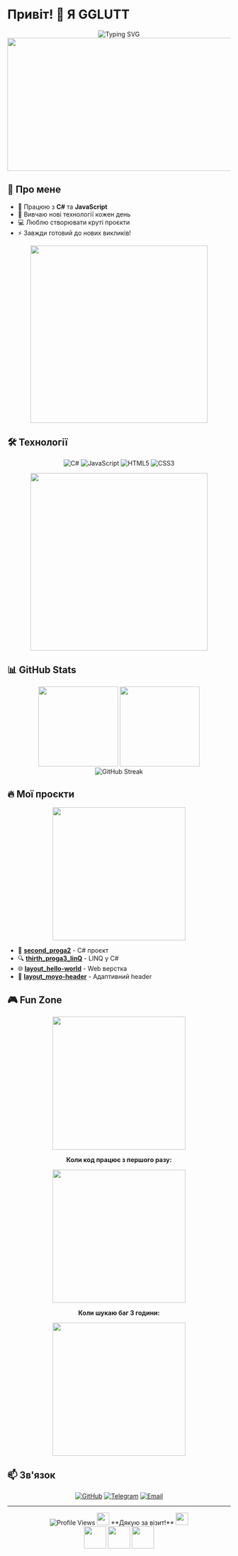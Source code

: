 # Привіт! 👋 Я GGLUTT

<div align="center">
  <img src="https://readme-typing-svg.herokuapp.com?font=Fira+Code&size=30&duration=3000&pause=1000&color=00D9FF&center=true&vCenter=true&width=600&lines=Full+Stack+Developer;C%23+Developer;JavaScript+Enthusiast;Welcome+to+my+profile!" alt="Typing SVG" />
</div>

<div align="center">
  <img src="https://media.giphy.com/media/dWesBcTLavkZuG35MI/giphy.gif" width="600" height="300"/>
</div>

## 🚀 Про мене

- 🔭 Працюю з **C#** та **JavaScript**
- 🌱 Вивчаю нові технології кожен день
- 💻 Люблю створювати круті проєкти
- ⚡ Завжди готовий до нових викликів!

<div align="center">
  <img src="https://media.giphy.com/media/SWoSkN6DxTszqIKEqv/giphy.gif" width="400"/>
</div>

## 🛠️ Технології

<div align="center">
  
![C#](https://img.shields.io/badge/C%23-239120?style=for-the-badge&logo=c-sharp&logoColor=white)
![JavaScript](https://img.shields.io/badge/JavaScript-F7DF1E?style=for-the-badge&logo=javascript&logoColor=black)
![HTML5](https://img.shields.io/badge/HTML5-E34F26?style=for-the-badge&logo=html5&logoColor=white)
![CSS3](https://img.shields.io/badge/CSS3-1572B6?style=for-the-badge&logo=css3&logoColor=white)

</div>

<div align="center">
  <img src="https://media.giphy.com/media/LnQjpWaON8nhr21vNW/giphy.gif" width="400"/>
</div>

## 📊 GitHub Stats

<div align="center">
  <img height="180em" src="https://github-readme-stats.vercel.app/api?username=GGLUTT&show_icons=true&theme=radical&include_all_commits=true&count_private=true"/>
  <img height="180em" src="https://github-readme-stats.vercel.app/api/top-langs/?username=GGLUTT&layout=compact&langs_count=7&theme=radical"/>
</div>

<div align="center">
  <img src="https://github-readme-streak-stats.herokuapp.com/?user=GGLUTT&theme=radical" alt="GitHub Streak"/>
</div>

## 🔥 Мої проєкти

<div align="center">
  <img src="https://media.giphy.com/media/26tn33aiTi1jkl6H6/giphy.gif" width="300"/>
</div>

- 🎯 **[second_proga2](https://github.com/GGLUTT/second_proga2)** - C# проєкт
- 🔍 **[thirth_proga3_linQ](https://github.com/GGLUTT/thirth_proga3_linQ)** - LINQ у C#
- 🌐 **[layout_hello-world](https://github.com/GGLUTT/layout_hello-world)** - Web верстка
- 📱 **[layout_moyo-header](https://github.com/GGLUTT/layout_moyo-header)** - Адаптивний header

## 🎮 Fun Zone

<div align="center">
  <img src="https://media.giphy.com/media/13HgwGsXF0aiGY/giphy.gif" width="300"/>
  
  **Коли код працює з першого разу:**
  
  <img src="https://media.giphy.com/media/3oriO0OEd9QIDdllqo/giphy.gif" width="300"/>
  
  **Коли шукаю баг 3 години:**
  
  <img src="https://media.giphy.com/media/ZVik7pBtu9dNS/giphy.gif" width="300"/>
</div>

## 📫 Зв'язок

<div align="center">

[![GitHub](https://img.shields.io/badge/GitHub-100000?style=for-the-badge&logo=github&logoColor=white)](https://github.com/GGLUTT)
[![Telegram](https://img.shields.io/badge/Telegram-2CA5E0?style=for-the-badge&logo=telegram&logoColor=white)](https://t.me/your-username)
[![Email](https://img.shields.io/badge/Email-D14836?style=for-the-badge&logo=gmail&logoColor=white)](mailto:your-email@example.com)

</div>

---

<div align="center">
  <img src="https://komarev.com/ghpvc/?username=GGLUTT&color=brightgreen&style=flat-square&label=Profile+Views" alt="Profile Views"/>
  
  <img src="https://media.giphy.com/media/hvRJCLFzcasrR4ia7z/giphy.gif" width="28">
  **Дякую за візит!**
  <img src="https://media.giphy.com/media/hvRJCLFzcasrR4ia7z/giphy.gif" width="28">
</div>

<div align="center">
  <img src="https://media.giphy.com/media/LnQjpWaON8nhr21vNW/giphy.gif" width="50">
  <img src="https://media.giphy.com/media/WUlplcMpOCEmTGBtBW/giphy.gif" width="50">
  <img src="https://media.giphy.com/media/du3J3cXyzhj75IOgvA/giphy.gif" width="50">
</div>
